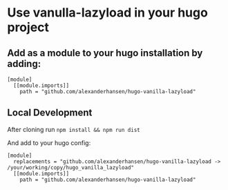 # Use vanulla-lazyload in your hugo project


## Add as a module to your hugo installation by adding:

```
[module]
  [[module.imports]]
    path = "github.com/alexanderhansen/hugo-vanilla-lazyload"
```

## Local Development

After cloning run ```npm install && npm run dist```

And add to your hugo config:

``` 
[module]
  replacements = "github.com/alexanderhansen/hugo-vanilla-lazyload -> /your/working/copy/hugo_vanilla_lazyload"
  [[module.imports]]
    path = "github.com/alexanderhansen/hugo-vanilla-lazyload"

```